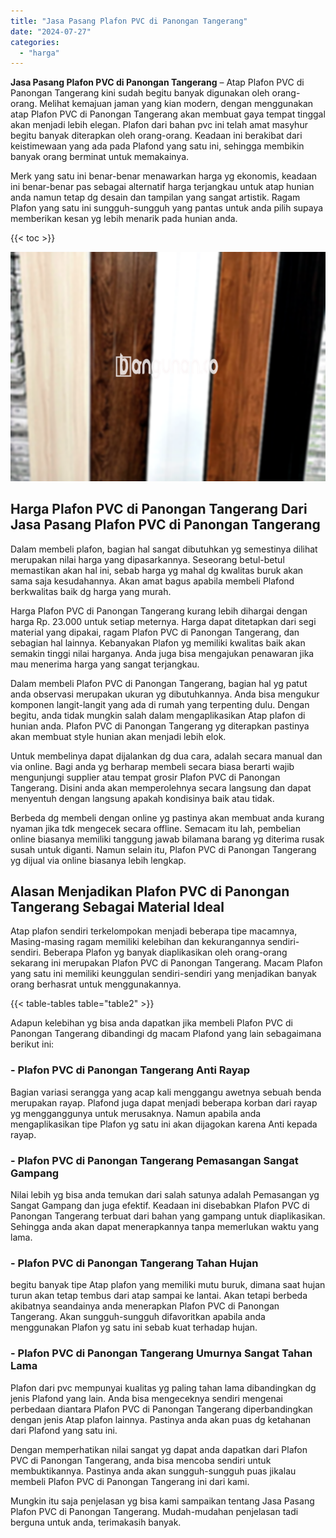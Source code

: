 ```yaml
---
title: "Jasa Pasang Plafon PVC di Panongan Tangerang"
date: "2024-07-27"
categories: 
  - "harga"
---
```


**Jasa Pasang Plafon PVC di Panongan Tangerang** – Atap Plafon PVC di Panongan Tangerang kini sudah begitu banyak digunakan oleh orang-orang. Melihat kemajuan jaman yang kian modern, dengan menggunakan atap Plafon PVC di Panongan Tangerang akan membuat gaya tempat tinggal akan menjadi lebih elegan. Plafon dari bahan pvc ini telah amat masyhur begitu banyak diterapkan oleh orang-orang. Keadaan ini berakibat dari keistimewaan yang ada pada Plafond yang satu ini, sehingga membikin banyak orang berminat untuk memakainya.

Merk yang satu ini benar-benar menawarkan harga yg ekonomis, keadaan ini benar-benar pas sebagai alternatif harga terjangkau untuk atap hunian anda namun tetap dg desain dan tampilan yang sangat artistik. Ragam Plafon yang satu ini sungguh-sungguh yang pantas untuk anda pilih supaya memberikan kesan yg lebih menarik pada hunian anda.

{{< toc >}}

![Jasa Pasang Plafon PVC di Panongan Tangerang](/images/flafond-pvc-murah19.png)

## Harga Plafon PVC di Panongan Tangerang Dari Jasa Pasang Plafon PVC di Panongan Tangerang

Dalam membeli plafon, bagian hal sangat dibutuhkan yg semestinya dilihat merupakan nilai harga yang dipasarkannya. Seseorang betul-betul memastikan akan hal ini, sebab harga yg mahal dg kwalitas buruk akan sama saja kesudahannya. Akan amat bagus apabila membeli Plafond berkwalitas baik dg harga yang murah.

Harga Plafon PVC di Panongan Tangerang kurang lebih dihargai dengan harga Rp. 23.000 untuk setiap meternya. Harga dapat ditetapkan dari segi material yang dipakai, ragam Plafon PVC di Panongan Tangerang, dan sebagian hal lainnya. Kebanyakan Plafon yg memiliki kwalitas baik akan semakin tinggi nilai harganya. Anda juga bisa mengajukan penawaran jika mau menerima harga yang sangat terjangkau.

Dalam membeli Plafon PVC di Panongan Tangerang, bagian hal yg patut anda observasi merupakan ukuran yg dibutuhkannya. Anda bisa mengukur komponen langit-langit yang ada di rumah yang terpenting dulu. Dengan begitu, anda tidak mungkin salah dalam mengaplikasikan Atap plafon di hunian anda. Plafon PVC di Panongan Tangerang yg diterapkan pastinya akan membuat style hunian akan menjadi lebih elok.

Untuk membelinya dapat dijalankan dg dua cara, adalah secara manual dan via online. Bagi anda yg berharap membeli secara biasa berarti wajib mengunjungi supplier atau tempat grosir Plafon PVC di Panongan Tangerang. Disini anda akan memperolehnya secara langsung dan dapat menyentuh dengan langsung apakah kondisinya baik atau tidak.

Berbeda dg membeli dengan online yg pastinya akan membuat anda kurang nyaman jika tdk mengecek secara offline. Semacam itu lah, pembelian online biasanya memiliki tanggung jawab bilamana barang yg diterima rusak susah untuk diganti. Namun selain itu, Plafon PVC di Panongan Tangerang yg dijual via online biasanya lebih lengkap.

## Alasan Menjadikan Plafon PVC di Panongan Tangerang Sebagai Material Ideal

Atap plafon sendiri terkelompokan menjadi beberapa tipe macamnya, Masing-masing ragam memiliki kelebihan dan kekurangannya sendiri-sendiri. Beberapa Plafon yg banyak diaplikasikan oleh orang-orang sekarang ini merupakan Plafon PVC di Panongan Tangerang. Macam Plafon yang satu ini memiliki keunggulan sendiri-sendiri yang menjadikan banyak orang berhasrat untuk menggunakannya.

{{< table-tables table="table2" >}}

Adapun kelebihan yg bisa anda dapatkan jika membeli Plafon PVC di Panongan Tangerang dibandingi dg macam Plafond yang lain sebagaimana berikut ini:

### \- Plafon PVC di Panongan Tangerang Anti Rayap

Bagian variasi serangga yang acap kali menggangu awetnya sebuah benda merupakan rayap. Plafond juga dapat menjadi beberapa korban dari rayap yg mengganggunya untuk merusaknya. Namun apabila anda mengaplikasikan tipe Plafon yg satu ini akan dijagokan karena Anti kepada rayap.

### \- Plafon PVC di Panongan Tangerang Pemasangan Sangat Gampang

Nilai lebih yg bisa anda temukan dari salah satunya adalah Pemasangan yg Sangat Gampang dan juga efektif. Keadaan ini disebabkan Plafon PVC di Panongan Tangerang terbuat dari bahan yang gampang untuk diaplikasikan. Sehingga anda akan dapat menerapkannya tanpa memerlukan waktu yang lama.

### \- Plafon PVC di Panongan Tangerang Tahan Hujan

begitu banyak tipe Atap plafon yang memiliki mutu buruk, dimana saat hujan turun akan tetap tembus dari atap sampai ke lantai. Akan tetapi berbeda akibatnya seandainya anda menerapkan Plafon PVC di Panongan Tangerang. Akan sungguh-sungguh difavoritkan apabila anda menggunakan Plafon yg satu ini sebab kuat terhadap hujan.

### \- Plafon PVC di Panongan Tangerang Umurnya Sangat Tahan Lama

Plafon dari pvc mempunyai kualitas yg paling tahan lama dibandingkan dg jenis Plafond yang lain. Anda bisa mengeceknya sendiri mengenai perbedaan diantara Plafon PVC di Panongan Tangerang diperbandingkan dengan jenis Atap plafon lainnya. Pastinya anda akan puas dg ketahanan dari Plafond yang satu ini.

Dengan memperhatikan nilai sangat yg dapat anda dapatkan dari Plafon PVC di Panongan Tangerang, anda bisa mencoba sendiri untuk membuktikannya. Pastinya anda akan sungguh-sungguh puas jikalau membeli Plafon PVC di Panongan Tangerang ini dari kami.

Mungkin itu saja penjelasan yg bisa kami sampaikan tentang Jasa Pasang Plafon PVC di Panongan Tangerang. Mudah-mudahan penjelasan tadi berguna untuk anda, terimakasih banyak.
